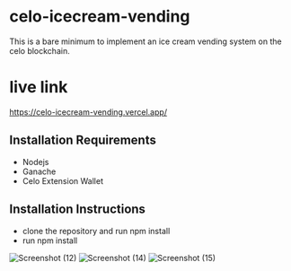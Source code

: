 # celo-icecream-vending

This is a bare minimum to implement an ice cream vending system on the celo blockchain.

# live link
https://celo-icecream-vending.vercel.app/

## Installation Requirements
- Nodejs
- Ganache
- Celo Extension Wallet

## Installation Instructions
- clone the repository and run npm install
- run npm install



![Screenshot (12)](https://github.com/Felabs1/celo-icecream-vending/assets/92982964/08c464e0-e9c0-44ab-af9c-4dd8fe535d93)
![Screenshot (14)](https://github.com/Felabs1/celo-icecream-vending/assets/92982964/59cf9905-25c3-4d08-a311-c257c7b1cb35)
![Screenshot (15)](https://github.com/Felabs1/celo-icecream-vending/assets/92982964/b430dc65-3e81-442a-9f86-690207b4255d)

